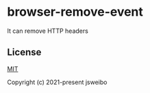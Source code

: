 # browser-remove-event

It can remove HTTP headers

## License

[MIT](https://opensource.org/licenses/MIT)

Copyright (c) 2021-present jsweibo
